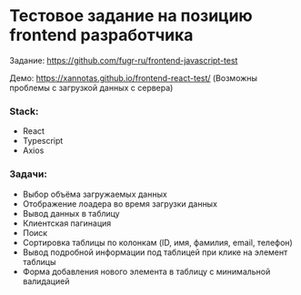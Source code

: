 # Тестовое задание на позицию frontend разработчика
Задание: https://github.com/fugr-ru/frontend-javascript-test

Демо: https://xannotas.github.io/frontend-react-test/
(Возможны проблемы с загрузкой данных с сервера)

### Stack:
+ React
+ Typescript
+ Axios

### Задачи: 
+ Выбор объёма загружаемых данных
+ Отображение лоадера во время загрузки данных
+ Вывод данных в таблицу
+ Клиентская пагинация
+ Поиск
+ Сортировка таблицы по колонкам (ID, имя, фамилия, email, телефон)
+ Вывод подробной информации под таблицей при клике на элемент таблицы
+ Форма добавления нового элемента в таблицу с минимальной валидацией
